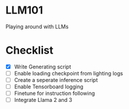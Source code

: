# LLM101
Playing around with LLMs 

# Checklist 
- [x] Write Generating script 
- [ ] Enable loading checkpoint from lighting logs
- [ ] Create a seperate inference script
- [ ] Enable Tensorboard logging
- [ ] Finetune for instruction following
- [ ] Integrate Llama 2 and 3